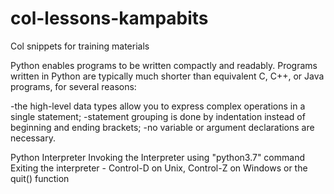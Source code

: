 # col-lessons-kampabits
Col snippets for training materials

Python enables programs to be written compactly and readably. Programs written in Python are typically much shorter than equivalent C, C++, or Java programs, for several reasons:

-the high-level data types allow you to express complex operations in a single statement;
-statement grouping is done by indentation instead of beginning and ending brackets;
-no variable or argument declarations are necessary.

Python Interpreter
Invoking the Interpreter using "python3.7" command
Exiting the interpreter - Control-D on Unix, Control-Z on Windows or the quit() function
